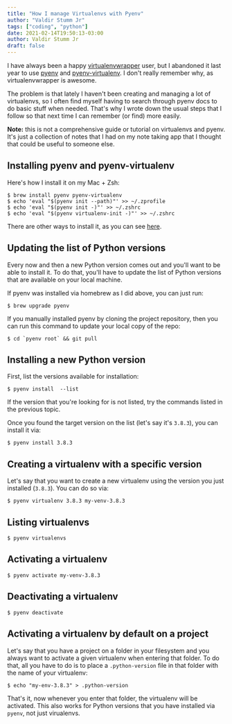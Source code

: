 ```yaml
---
title: "How I manage Virtualenvs with Pyenv"
author: "Valdir Stumm Jr"
tags: ["coding", "python"]
date: 2021-02-14T19:50:13-03:00
author: Valdir Stumm Jr
draft: false
---
```


I have always been a happy [virtualenvwrapper](https://virtualenvwrapper.readthedocs.io/en/latest/) user, but I abandoned it last year to use [pyenv](https://github.com/pyenv/pyenv) and [pyenv-virtualenv](https://github.com/pyenv/pyenv-virtualenv). I don't really remember why, as virtualenvwrapper is awesome.

The problem is that lately I haven't been creating and managing a lot of virtualenvs, so I often find myself having to search through pyenv docs to do basic stuff when needed. That's why I
wrote down the usual steps that I follow so that next time I can remember (or find) more easily.

**Note:** this is not a comprehensive guide or tutorial on virtualenvs and pyenv. It's just a collection of notes that I had on my note taking app that I thought that could be useful to someone else.

## Installing pyenv and pyenv-virtualenv
Here's how I install it on my Mac + Zsh:

```
$ brew install pyenv pyenv-virtualenv
$ echo 'eval "$(pyenv init --path)"' >> ~/.zprofile
$ echo 'eval "$(pyenv init -)"' >> ~/.zshrc
$ echo 'eval "$(pyenv virtualenv-init -)"' >> ~/.zshrc
```

There are other ways to install it, as you can see [here](https://github.com/pyenv/pyenv#installation).


## Updating the list of Python versions
Every now and then a new Python version comes out and you'll want to be able to install it.
To do that, you'll have to update the list of Python versions that are available on your
local machine.

If pyenv was installed via homebrew as I did above, you can just run:

```
$ brew upgrade pyenv
```

If you manually installed pyenv by cloning the project repository, then you can run
this command to update your local copy of the repo:

```
$ cd `pyenv root` && git pull
```


## Installing a new Python version
First, list the versions available for installation:
```
$ pyenv install  --list
```

If the version that you're looking for is not listed, try the commands listed in the previous topic.

Once you found the target version on the list (let's say it's `3.8.3`), you can install it via:

```
$ pyenv install 3.8.3
```

## Creating a virtualenv with a specific version

Let's say that you want to create a new virtualenv using the version you just installed (`3.8.3`). You can do so via:

```
$ pyenv virtualenv 3.8.3 my-venv-3.8.3
```

## Listing virtualenvs

```
$ pyenv virtualenvs
```

## Activating a virtualenv

```
$ pyenv activate my-venv-3.8.3
```

## Deactivating a virtualenv

```
$ pyenv deactivate
```

## Activating a virtualenv by default on a project

Let's say that you have a project on a folder in your filesystem and you always want to activate
a given virtualenv when entering that folder. To do that, all you have to do is to place a
`.python-version` file in that folder with the name of your virtualenv:

```
$ echo "my-env-3.8.3" > .python-version
```

That's it, now whenever you enter that folder, the virtualenv will be activated. This also
works for Python versions that you have installed via `pyenv`, not just virualenvs.
